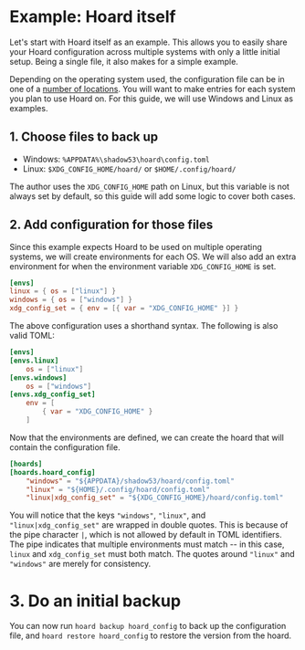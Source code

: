 # Example: Hoard itself

Let's start with Hoard itself as an example. This allows you to easily share your Hoard configuration across multiple
systems with only a little initial setup. Being a single file, it also makes for a simple example.

Depending on the operating system used, the configuration file can be in one of a
[number of locations](../../file-locations.md#config-directory). You will want to make entries for each system you
plan to use Hoard on. For this guide, we will use Windows and Linux as examples.

## 1. Choose files to back up

- Windows: `%APPDATA%\shadow53\hoard\config.toml`
- Linux: `$XDG_CONFIG_HOME/hoard/` or `$HOME/.config/hoard/`

The author uses the `XDG_CONFIG_HOME` path on Linux, but this variable is not always set by default, so this guide will
add some logic to cover both cases.

## 2. Add configuration for those files

Since this example expects Hoard to be used on multiple operating systems, we will create environments for each OS. We
will also add an extra environment for when the environment variable `XDG_CONFIG_HOME` is set.

```toml
[envs]
linux = { os = ["linux"] }
windows = { os = ["windows"] }
xdg_config_set = { env = [{ var = "XDG_CONFIG_HOME" }] }
```

The above configuration uses a shorthand syntax. The following is also valid TOML:

```toml
[envs]
[envs.linux]
    os = ["linux"]
[envs.windows]
    os = ["windows"]
[envs.xdg_config_set]
    env = [
        { var = "XDG_CONFIG_HOME" } 
    ]
```

Now that the environments are defined, we can create the hoard that will contain the configuration file.

```toml
[hoards]
[hoards.hoard_config]
    "windows" = "${APPDATA}/shadow53/hoard/config.toml"
    "linux" = "${HOME}/.config/hoard/config.toml"
    "linux|xdg_config_set" = "${XDG_CONFIG_HOME}/hoard/config.toml"
```

You will notice that the keys `"windows"`, `"linux"`, and `"linux|xdg_config_set"` are wrapped in double quotes. This is
because of the pipe character `|`, which is not allowed by default in TOML identifiers. The pipe indicates that multiple
environments must match -- in this case, `linux` and `xdg_config_set` must both match. The quotes around `"linux"` and
`"windows"` are merely for consistency.

# 3. Do an initial backup

You can now run `hoard backup hoard_config` to back up the configuration file, and `hoard restore hoard_config` to
restore the version from the hoard.
